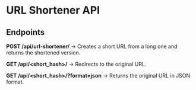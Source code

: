 # URL Shortener API



## Endpoints

**POST /api/url-shortener/** → Creates a short URL from a long one and returns the shortened version.

**GET /api/<short_hash>/** → Redirects to the original URL.

**GET /api/<short_hash>/?format=json** → Returns the original URL in JSON format.